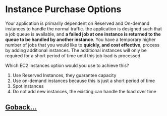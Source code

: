 # Instance Purchase Options

Your application is primarily dependent on Reserved and On-demand instances to handle the normal traffic. the application is designed such that a job queue is available, and **a failed job at one instance is returned to the queue to be handled by another instance**. You have a temporary higher number of jobs that you would like to **quickly, and cost effective**, process by adding additional instances. The additional instances will only be required for a short period of time until this job load is processed.

Which EC2 instances option would you use to achieve this?

1. Use Reserved Instances, they guarantee capacity
2. Use on-demand instances because this is just a short period of time
3. Spot instances
4. Do not add new instances, the existing can handle the load over time

## [Goback...](./index.md)
